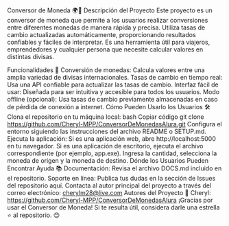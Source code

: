 Conversor de Moneda 🌍💱
Descripción del Proyecto
Este proyecto es un conversor de moneda que permite a los usuarios realizar conversiones entre diferentes monedas de manera rápida y precisa. Utiliza tasas de cambio actualizadas automáticamente, proporcionando resultados confiables y fáciles de interpretar. Es una herramienta útil para viajeros, emprendedores y cualquier persona que necesite calcular valores en distintas divisas.

Funcionalidades 🚀
Conversión de monedas: Calcula valores entre una amplia variedad de divisas internacionales.
Tasas de cambio en tiempo real: Usa una API confiable para actualizar las tasas de cambio.
Interfaz fácil de usar: Diseñada para ser intuitiva y accesible para todos los usuarios.
Modo offline (opcional): Usa tasas de cambio previamente almacenadas en caso de pérdida de conexión a internet.
Cómo Pueden Usarlo los Usuarios 🛠️
Clona el repositorio en tu máquina local:
bash
Copiar código
git clone https://github.com/Cheryl-MPP/ConversorDeMonedasAlura.git 
Configura el entorno siguiendo las instrucciones del archivo README o SETUP.md.
Ejecuta la aplicación:
Si es una aplicación web, abre http://localhost:5000 en tu navegador.
Si es una aplicación de escritorio, ejecuta el archivo correspondiente (por ejemplo, app.exe).
Ingresa la cantidad, selecciona la moneda de origen y la moneda de destino.
Dónde los Usuarios Pueden Encontrar Ayuda 📚
Documentación: Revisa el archivo DOCS.md incluido en el repositorio.
Soporte en línea:
Publica tus dudas en la sección de Issues del repositorio aquí.
Contacta al autor principal del proyecto a través del correo electrónico: cherylm28@live.com
Autores del Proyecto 👥
Cheryl: https://github.com/Cheryl-MPP/ConversorDeMonedasAlura
¡Gracias por usar el Conversor de Moneda! Si te resulta útil, considera darle una estrella ⭐ al repositorio. 😊
